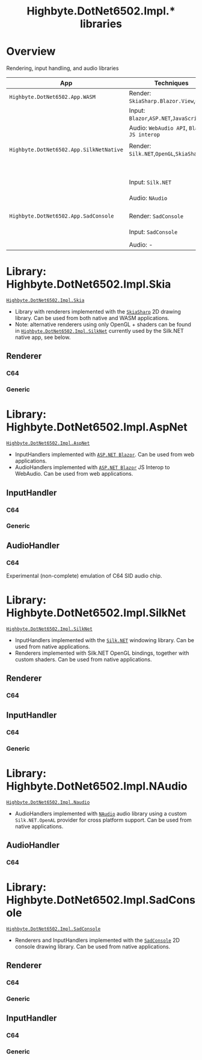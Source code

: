 <h1 align="center">Highbyte.DotNet6502.Impl.* libraries</h1>

# Overview
Rendering, input handling, and audio libraries

| App                                  | Techniques                                  | Implementation libraries                      | C64     | Generic |
| ------------------------------------ | ------------------------------------------- | --------------------------------------------- | :---:   | :---:   |
| `Highbyte.DotNet6502.App.WASM`   | Render: `SkiaSharp.Blazor.View`,`OpenGL`    | Render: `Highbyte.DotNet6502.Impl.Skia`       | x       | x       |
|                                      | Input:  `Blazor`,`ASP.NET`,`JavaScript`     | Input:  `Highbyte.DotNet6502.Impl.AspNet`     | x       | x       |
|                                      | Audio:  `WebAudio API`, `Blazor JS interop` | Audio:  `Highbyte.DotNet6502.Impl.AspNet`     | x       |         |
|                                      |                                             |                                               |         |         |
| `Highbyte.DotNet6502.App.SilkNetNative` | Render: `Silk.NET`,`OpenGL`,`SkiaSharp`     | Render: `Highbyte.DotNet6502.Impl.Skia`    | x       | x       |
|                                      |                                             | Render (OpenGL/shaders):  `Highbyte.DotNet6502.Impl.SilkNet`    | x       |        |
|                                      | Input:  `Silk.NET`                          | Input:  `Highbyte.DotNet6502.Impl.SilkNet`    | x       | x       |
|                                      | Audio:  `NAudio`                            | Audio:  `Highbyte.DotNet6502.Impl.NAudio`     | x       |         |
|                                      |                                             |                                               |         |         |
| `Highbyte.DotNet6502.App.SadConsole` | Render: `SadConsole`                        | Render: `Highbyte.DotNet6502.Impl.SadConsole` | x       | x       |
|                                      | Input:  `SadConsole`                        | Input:  `Highbyte.DotNet6502.Impl.SadConsole` | x       | x       |
|                                      | Audio:  -                                   | Audio:  -                                     |         |         |

# Library: Highbyte.DotNet6502.Impl.Skia

[```Highbyte.DotNet6502.Impl.Skia```](#HighbyteDotNet6502ImplSkia)
- Library with renderers implemented with the [```SkiaSharp```](https://github.com/mono/SkiaSharp) 2D drawing library. Can be used from both native and WASM applications.
- Note: alternative renderers using only OpenGL + shaders can be found in [```Highbyte.DotNet6502.Impl.SilkNet```](#HighbyteDotNet6502ImplSilkNet) currently used by the Silk.NET native app, see below.

## Renderer
### C64
### Generic

# Library: Highbyte.DotNet6502.Impl.AspNet

[```Highbyte.DotNet6502.Impl.AspNet```](#HighbyteDotNet6502ImplAspNet)
- InputHandlers implemented with [```ASP.NET Blazor```](https://dotnet.microsoft.com/en-us/apps/aspnet/web-apps/blazor). Can be used from web applications.
- AudioHandlers implemented with [```ASP.NET Blazor```](https://dotnet.microsoft.com/en-us/apps/aspnet/web-apps/blazor) JS Interop to WebAudio. Can be used from web applications.

## InputHandler
### C64
### Generic

## AudioHandler
### C64
Experimental (non-complete) emulation of C64 SID audio chip.

# Library: Highbyte.DotNet6502.Impl.SilkNet

[```Highbyte.DotNet6502.Impl.SilkNet```](#HighbyteDotNet6502ImplSilkNet)
- InputHandlers implemented with the [```Silk.NET```](https://github.com/dotnet/Silk.NET) windowing library. Can be used from native applications.
- Renderers implemented with Silk.NET OpenGL bindings, together with custom shaders. Can be used from native applications.
## Renderer
### C64

## InputHandler
### C64
### Generic

# Library: Highbyte.DotNet6502.Impl.NAudio

[```Highbyte.DotNet6502.Impl.Naudio```](#HighbyteDotNet6502ImplNAudio)
- AudioHandlers implemented with  [```NAudio```](https://github.com/naudio/NAudio) audio library using a custom `Silk.NET.OpenAL` provider for cross platform support. Can be used from native applications.
## AudioHandler
### C64

# Library: Highbyte.DotNet6502.Impl.SadConsole

[```Highbyte.DotNet6502.Impl.SadConsole```](#HighbyteDotNet6502ImplSadConsole)
- Renderers and InputHandlers implemented with the [```SadConsole```](https://github.com/Thraka/SadConsole) 2D console drawing library. Can be used from native applications.

## Renderer
### C64
### Generic

## InputHandler
### C64
### Generic
